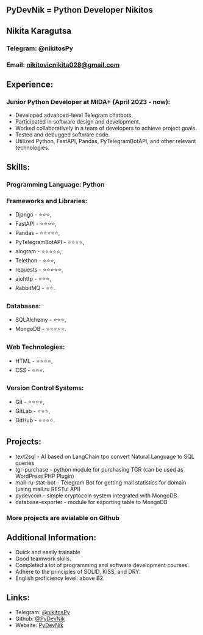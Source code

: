 ## PyDevNik = Python Developer Nikitos

## Nikita Karagutsa

### Telegram: @nikitosPy

### Email: nikitovicnikita028@gmail.com

## Experience:

### Junior Python Developer at MIDA+ (April 2023 - now):
- Developed advanced-level Telegram chatbots.
- Participated in software design and development.
- Worked collaboratively in a team of developers to achieve project goals.
- Tested and debugged software code.
- Utilized Python, FastAPI, Pandas, PyTelegramBotAPI, and other relevant technologies.

## Skills:

### Programming Language: Python

### Frameworks and Libraries: 
- Django - ⭐⭐⭐,
- FastAPI - ⭐⭐⭐⭐, 
- Pandas - ⭐⭐⭐⭐⭐, 
- PyTelegramBotAPI - ⭐⭐⭐⭐,
- aiogram - ⭐⭐⭐⭐⭐,
- Telethon - ⭐⭐⭐, 
- requests - ⭐⭐⭐⭐⭐,
- aiohttp - ⭐⭐⭐, 
- RabbitMQ - ⭐⭐.

### Databases: 
- SQLAlchemy - ⭐⭐⭐,
- MongoDB - ⭐⭐⭐⭐⭐.


### Web Technologies: 
- HTML - ⭐⭐⭐⭐,
- CSS - ⭐⭐⭐.

### Version Control Systems: 
- Git - ⭐⭐⭐⭐,
- GitLab - ⭐⭐⭐,
- GitHub - ⭐⭐⭐⭐.

## Projects: 
- text2sql - AI based on LangChain tpo convert Natural Language to SQL queries
- tgr-purchase - python module for purchasing TGR (can be used as WordPress PHP Plugin)
- mail-ru-stat-bot - Telegram Bot for getting mail statistics for domain (using mail.ru RESTul API)
- pydevcoin - simple cryptocoin system integrated with MongoDB
- database-exporter - module for exporting table to MongoDB
### More projects are avialable on Github

## Additional Information:
- Quick and easily trainable 
- Good teamwork skills.
- Completed a lot of programming and software development courses.
- Adhere to the principles of SOLID, KISS, and DRY.
- English proficiency level: above B2.

## Links: 
- Telegram: [@nikitosPy](https://t.me/nikitosPy)
- Github: [@PyDevNik](https://github.com/PyDevNik)
- Website: [PyDevNik](https://pydevnik.github.io)
